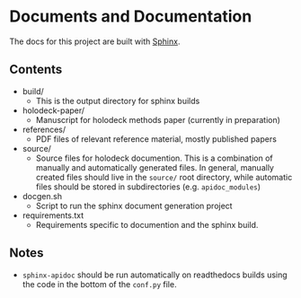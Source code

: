 # Documents and Documentation

The docs for this project are built with [Sphinx](http://www.sphinx-doc.org/en/master/).

## Contents

* build/
  * This is the output directory for sphinx builds
* holodeck-paper/
  * Manuscript for holodeck methods paper (currently in preparation)
* references/
  * PDF files of relevant reference material, mostly published papers
* source/
  * Source files for holodeck documention.  This is a combination of manually and automatically generated files.  In general, manually created files should live in the `source/` root directory, while automatic files should be stored in subdirectories (e.g. `apidoc_modules`)
* docgen.sh
  * Script to run the sphinx document generation project
* requirements.txt
  * Requirements specific to documention and the sphinx build.


## Notes

* `sphinx-apidoc` should be run automatically on readthedocs builds using the code in the bottom of the `conf.py` file.